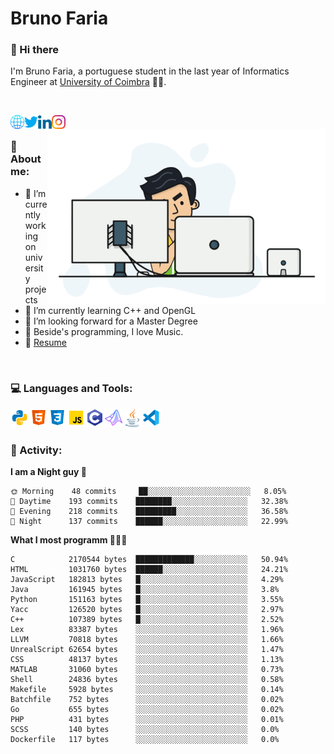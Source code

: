# Bruno Faria

### 👋 Hi there

I'm Bruno Faria, a portuguese student in the last year of Informatics Engineer at [University of Coimbra](uc.pt/en) 👨‍🎓.

<br/>

[<img align="left" width="22px" alt="Website" src="https://github.com/brunofaria1322/brunofaria1322/blob/master/assets/social/global.svg"/>][website]
[<img align="left" width="22px" alt="Twitter" src="https://github.com/brunofaria1322/brunofaria1322/blob/master/assets/social/twitter.svg"/>][twitter]
[<img align="left" width="22px" alt="LinkedIn" src="https://github.com/brunofaria1322/brunofaria1322/blob/master/assets/social/linkedin.svg"/>][linkedin]
[<img align="left" width="22px" alt="Instagram" src="https://github.com/brunofaria1322/brunofaria1322/blob/master/assets/social/instagram.svg"/>][instagram]

<img align="right" height = "280" alt="GIF" src="https://github.com/brunofaria1322/brunofaria1322/blob/master/assets/animation.gif"/>

<br />

### 📕 About me:

- 🔭 I’m currently working on university projects
- 🌱 I’m currently learning C++ and OpenGL
- 💼 I’m looking forward for a Master Degree
- 💙 Beside's programming, I love Music.
- 📝 [Resume](https://en.wikipedia.org/wiki/HTTP_404)


<br />

### 💻 Languages and Tools:

<img align="left" width="30px" alt= "Python" src="https://github.com/brunofaria1322/brunofaria1322/blob/master/assets/skills/python.svg"/>
<img align="left" width="30px" alt= "Html5" src="https://github.com/brunofaria1322/brunofaria1322/blob/master/assets/skills/html5.svg"/>
<img align="left" width="30px" alt= "Css3" src="https://github.com/brunofaria1322/brunofaria1322/blob/master/assets/skills/css3.svg"/>
<img align="left" width="30px" alt= "JavaScript" src="https://github.com/brunofaria1322/brunofaria1322/blob/master/assets/skills/javascript.svg"/>
<img align="left" width="30px" alt= "C" src="https://github.com/brunofaria1322/brunofaria1322/blob/master/assets/skills/c.svg"/>
<img align="left" width="30px" alt= "Matlab" src="https://github.com/brunofaria1322/brunofaria1322/blob/master/assets/skills/matlab.svg"/>
<img align="left" width="30px" alt= "Java" src="https://github.com/brunofaria1322/brunofaria1322/blob/master/assets/skills/java.svg"/>
<img align="left" width="30px" alt= "Visual Studio Code" src="https://github.com/brunofaria1322/brunofaria1322/blob/master/assets/skills/vscode.svg"/>

<br />
<br />

### 🚩 Activity:

<!--START_SECTION:stats-->
**I am a Night guy 🌙** 

```text
🌞 Morning    48 commits     ██░░░░░░░░░░░░░░░░░░░░░░░	8.05% 
🌆 Daytime    193 commits    ████████░░░░░░░░░░░░░░░░░	32.38% 
🌃 Evening    218 commits    █████████░░░░░░░░░░░░░░░░	36.58% 
🌙 Night      137 commits    ██████░░░░░░░░░░░░░░░░░░░	22.99%

```
**What I most programm 👨🏽‍💻** 

```text
C            2170544 bytes  █████████████░░░░░░░░░░░░	50.94% 
HTML         1031760 bytes  ██████░░░░░░░░░░░░░░░░░░░	24.21% 
JavaScript   182813 bytes   █░░░░░░░░░░░░░░░░░░░░░░░░	4.29% 
Java         161945 bytes   █░░░░░░░░░░░░░░░░░░░░░░░░	3.8% 
Python       151163 bytes   █░░░░░░░░░░░░░░░░░░░░░░░░	3.55% 
Yacc         126520 bytes   █░░░░░░░░░░░░░░░░░░░░░░░░	2.97% 
C++          107389 bytes   █░░░░░░░░░░░░░░░░░░░░░░░░	2.52% 
Lex          83387 bytes    ░░░░░░░░░░░░░░░░░░░░░░░░░	1.96% 
LLVM         70818 bytes    ░░░░░░░░░░░░░░░░░░░░░░░░░	1.66% 
UnrealScript 62654 bytes    ░░░░░░░░░░░░░░░░░░░░░░░░░	1.47% 
CSS          48137 bytes    ░░░░░░░░░░░░░░░░░░░░░░░░░	1.13% 
MATLAB       31060 bytes    ░░░░░░░░░░░░░░░░░░░░░░░░░	0.73% 
Shell        24836 bytes    ░░░░░░░░░░░░░░░░░░░░░░░░░	0.58% 
Makefile     5928 bytes     ░░░░░░░░░░░░░░░░░░░░░░░░░	0.14% 
Batchfile    752 bytes      ░░░░░░░░░░░░░░░░░░░░░░░░░	0.02% 
Go           655 bytes      ░░░░░░░░░░░░░░░░░░░░░░░░░	0.02% 
PHP          431 bytes      ░░░░░░░░░░░░░░░░░░░░░░░░░	0.01% 
SCSS         140 bytes      ░░░░░░░░░░░░░░░░░░░░░░░░░	0.0% 
Dockerfile   117 bytes      ░░░░░░░░░░░░░░░░░░░░░░░░░	0.0%
```


<!--END_SECTION:stats-->


[website]: https://brunofaria1322.github.io
[twitter]: https://twitter.com/brunofaria_1322
[instagram]: https://instagram.com/brunofaria_1322
[linkedin]: https://linkedin.com/in/bruno-faria
